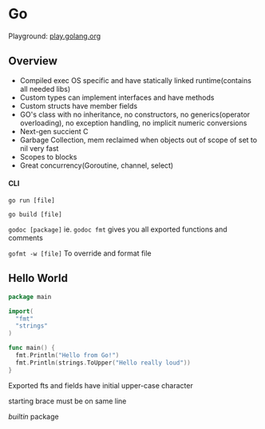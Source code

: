# Go

Playground: [play.golang.org](play.goland.org)

## Overview

- Compiled exec OS specific and have statically linked runtime(contains all needed libs)
- Custom types can implement interfaces and have methods
- Custom structs have member fields
- GO's class with no inheritance, no constructors, no generics(operator overloading), no exception handling, no implicit numeric conversions
- Next-gen succient C 
- Garbage Collection, mem reclaimed when objects out of scope of set to nil very fast
- Scopes to blocks 
- Great concurrency(Goroutine, channel, select) 

#### CLI

`go run [file]`

`go build [file]`

`godoc [package]` ie. `godoc fmt` gives you all exported functions and comments

`gofmt -w [file]`  To override and format file

## Hello World

```go
package main

import(
  "fmt"
  "strings"
)

func main() {
  fmt.Println("Hello from Go!")
  fmt.Println(strings.ToUpper("Hello really loud"))
}
```

Exported fts and fields have initial upper-case character

starting brace must be on same line

*builtin* package

